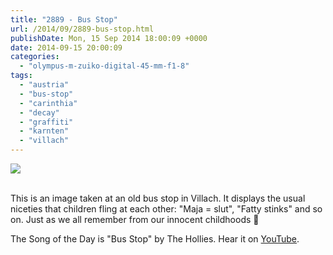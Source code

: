 ```yaml
---
title: "2889 - Bus Stop"
url: /2014/09/2889-bus-stop.html
publishDate: Mon, 15 Sep 2014 18:00:09 +0000
date: 2014-09-15 20:00:09
categories: 
  - "olympus-m-zuiko-digital-45-mm-f1-8"
tags: 
  - "austria"
  - "bus-stop"
  - "carinthia"
  - "decay"
  - "graffiti"
  - "karnten"
  - "villach"
---
```

<div class="container">
<div class="center"><a target="_blank" href="https://d25zfm9zpd7gm5.cloudfront.net/1200x1200/2014/20140824_123923_lr.jpg"><img src="https://d25zfm9zpd7gm5.cloudfront.net/0600x0600/2014/20140824_123923_lr.jpg" /></a></div>
</div>
<br />

This is an image taken at an old bus stop in Villach. It displays the usual niceties that children fling at each other: "Maja = slut", "Fatty stinks" and so on. Just as we all remember from our innocent childhoods 🙂

The Song of the Day is "Bus Stop" by The Hollies. Hear it on <a href="https://www.youtube.com/watch?v=MItfcpImpz4" target="_blank">YouTube</a>.
